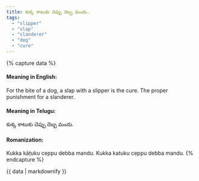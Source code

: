 ```yaml
---
title: కుక్క కాటుకు చెప్పు దెబ్బ మందు.
tags:
  - "slipper"
  - "slap"
  - "slanderer"
  - "dog"
  - "cure"
---
```


{% capture data %}
#### Meaning in English:
For the bite of a dog, a slap with a slipper is the cure.
The proper punishment for a slanderer.

#### Meaning in Telugu:
కుక్క కాటుకు చెప్పు దెబ్బ మందు.

#### Romanization:
Kukka kāṭuku ceppu debba mandu.
Kukka katuku ceppu debba mandu.
{% endcapture %}

{{ data | markdownify }}

